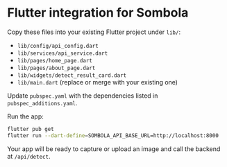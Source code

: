 # Flutter integration for Sombola

Copy these files into your existing Flutter project under `lib/`:
- `lib/config/api_config.dart`
- `lib/services/api_service.dart`
- `lib/pages/home_page.dart`
- `lib/pages/about_page.dart`
- `lib/widgets/detect_result_card.dart`
- `lib/main.dart` (replace or merge with your existing one)

Update `pubspec.yaml` with the dependencies listed in `pubspec_additions.yaml`.

Run the app:
```bash
flutter pub get
flutter run --dart-define=SOMBOLA_API_BASE_URL=http://localhost:8000
```

Your app will be ready to capture or upload an image and call the backend at `/api/detect`.